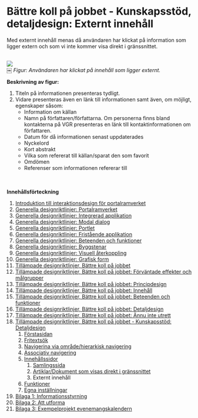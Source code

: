 # Bättre koll på jobbet - Kunskapsstöd, detaljdesign: Externt innehåll #

Med externt innehåll menas då användaren har klickat på information som ligger extern och som vi inte kommer visa direkt i gränssnittet.

<br><img src='http://lh5.ggpht.com/_mHREyZKezxI/St14RokJykI/AAAAAAAAAgM/WNfsGRhbtCk/s800/Externt.jpg' />
<br>￼ <i>Figur: Användaren har klickat på innehåll som ligger externt.</i>

<b>Beskrivning av figur:</b>
<ol><li>Titeln på informationen presenteras tydligt.<br>
</li><li>Vidare presenteras även en länk till informationen samt även, om möjligt, egenskaper såsom:<br>
<ul><li>Information om källan<br>
</li><li>Namn på författaren/författarna. Om personerna finns bland kontakterna på VGR presenteras en länk till kontaktinformationen om författaren.<br>
</li><li>Datum för då informationen senast uppdaterades<br>
</li><li>Nyckelord<br>
</li><li>Kort abstrakt<br>
</li><li>Vilka som refererat till källan/sparat den som favorit<br>
</li><li>Omdömen<br>
</li><li>Referenser som informationen refererar till</li></ul></li></ol>


<br><br>
<b>Innehållsförteckning</b>
<ol><li><a href='http://code.google.com/p/oppna-program-portalramverk/wiki/DesignriktlinjerAnvandargranssnitt'>Introduktion till interaktionsdesign för portalramverket</a>
</li><li><a href='http://code.google.com/p/oppna-program-portalramverk/wiki/GenerellaDesignriktlinjerPortalramverket?ts=1251969346&updated=GenerellaDesignriktlinjerPortalramverket'>Generella designriktlinjer: Portalramverket</a>
</li><li><a href='http://code.google.com/p/oppna-program-portalramverk/wiki/GenerellaDesignriktlinjerIntegreradApplikation?ts=1251969401&updated=GenerellaDesignriktlinjerIntegreradApplikation'>Generella designriktlinjer: Integrerad applikation</a>
</li><li><a href='http://code.google.com/p/oppna-program-portalramverk/wiki/GenerellaDesignriktlinjerModalDialog?ts=1251969439&updated=GenerellaDesignriktlinjerModalDialog'>Generella designriktlinjer: Modal dialog</a>
</li><li><a href='http://code.google.com/p/oppna-program-portalramverk/wiki/GenerellaDesignriktlinjerPortlet?ts=1251969476&updated=GenerellaDesignriktlinjerPortlet'>Generella designriktlinjer: Portlet</a>
</li><li><a href='http://code.google.com/p/oppna-program-portalramverk/wiki/GenerellaDesignriktlinjerFristandeApplikation?ts=1251969550&updated=GenerellaDesignriktlinjerFristandeApplikation'>Generella designriktlinjer: Fristående applikation</a>
</li><li><a href='http://code.google.com/p/oppna-program-portalramverk/wiki/GenerellaDesignriktlinjerBeteendeoFunktioner?ts=1251969604&updated=GenerellaDesignriktlinjerBeteendeoFunktioner'>Generella designriktlinjer: Beteenden och funktioner</a>
</li><li><a href='http://code.google.com/p/oppna-program-portalramverk/wiki/GenerellaDesignriktlinjerByggstenar?ts=1251969727&updated=GenerellaDesignriktlinjerByggstenar'>Generella designriktlinjer: Byggstenar</a>
</li><li><a href='http://code.google.com/p/oppna-program-portalramverk/wiki/GenerellaDesignriktlinjerVisuellAterkoppling?ts=1251969771&updated=GenerellaDesignriktlinjerVisuellAterkoppling'>Generella designriktlinjer: Visuell återkoppling</a>
</li><li><a href='http://code.google.com/p/oppna-program-portalramverk/wiki/GenerellaDesignriktlinjerGrafiskForm?ts=1251969808&updated=GenerellaDesignriktlinjerGrafiskForm'>Generella designriktlinjer: Grafisk form</a>
</li><li><a href='http://code.google.com/p/oppna-program-portalramverk/wiki/TillampadeDesignriktlinjerBattreKollPaJobbet?ts=1251969900&updated=TillampadeDesignriktlinjerBattreKollPaJobbet'>Tillämpade designriktlinjer, Bättre koll på jobbet</a>
</li><li><a href='http://code.google.com/p/oppna-program-portalramverk/wiki/InteraktionsdesignForvantadeEffekter'>Tillämpade designriktlinjer, Bättre koll på jobbet: Förväntade effekter och målgrupper</a>
</li><li><a href='http://code.google.com/p/oppna-program-portalramverk/wiki/InteraktionsdesignPrincipdesign'>Tillämpade designriktlinjer, Bättre koll på jobbet: Principdesign</a>
</li><li><a href='http://code.google.com/p/oppna-program-portalramverk/wiki/InteraktionsdesignInnehall'>Tillämpade designriktlinjer, Bättre koll på jobbet: Innehåll</a>
</li><li><a href='http://code.google.com/p/oppna-program-portalramverk/wiki/InteraktionsdesignBeteendeFunktioner'>Tillämpade designriktlinjer, Bättre koll på jobbet: Beteenden och funktioner</a>
</li><li><a href='http://code.google.com/p/oppna-program-portalramverk/wiki/InteraktionsdesignDetaljdesign'>Tillämpade designriktlinjer, Bättre koll på jobbet: Detaljdesign</a>
</li><li><a href='http://code.google.com/p/oppna-program-portalramverk/wiki/AnnuInteUtrett?ts=1251892328&updated=AnnuInteUtrett'>Tillämpade designriktlinjer, Bättre koll på jobbet: Ännu inte utrett</a>
</li><li><a href='http://code.google.com/p/oppna-program-portalramverk/wiki/Kunskapsstod'>Tillämpade designriktlinjer, Bättre koll på jobbet - Kunskapsstöd: Detaljdesign</a>
<ol><li><a href='http://code.google.com/p/oppna-program-portalramverk/wiki/KunskapsstodForstasidan'>Förstasidan</a>
</li><li><a href='http://code.google.com/p/oppna-program-portalramverk/wiki/KunskapsstodFritextsok'>Fritextsök</a>
</li><li><a href='http://code.google.com/p/oppna-program-portalramverk/wiki/KunskapsstodNavigeraOmrade'>Navigerina via område/hierarkisk navigering</a>
</li><li><a href='http://code.google.com/p/oppna-program-portalramverk/wiki/KunskapsstodAssociativ'>Associativ navigering</a>
</li><li><a href='http://code.google.com/p/oppna-program-portalramverk/wiki/KunskapsstodInnehallssidor'>Innehållssidor</a>
<ol><li><a href='http://code.google.com/p/oppna-program-portalramverk/wiki/KunskapsstodSamlingssida'>Samlingssida</a>
</li><li><a href='http://code.google.com/p/oppna-program-portalramverk/wiki/KunskapsstodDirekt'>Artiklar/Dokument som visas direkt i gränssnittet</a>
</li><li>Externt innehåll<br>
</li></ol></li><li><a href='http://code.google.com/p/oppna-program-portalramverk/wiki/KunskapsstodFunktioner'>Funktioner</a>
</li><li><a href='http://code.google.com/p/oppna-program-portalramverk/wiki/KunskapsstodEgnaInstallningar'>Egna inställningar</a>
</li></ol></li><li><a href='http://code.google.com/p/oppna-program-portalramverk/wiki/GenerellaDesignriktlinjerBilaga1Informationsstyrning'>Bilaga 1: Informationsstyrning</a>
</li><li><a href='http://code.google.com/p/oppna-program-portalramverk/wiki/GenerellaDesignriktlinjerBilaga2AttUtforma'>Bilaga 2: Att utforma</a>
</li><li><a href='http://code.google.com/p/oppna-program-portalramverk/wiki/GenerellaDesignriktlinjerBilaga3ExempelProjektEvenemangskalendern'>Bilaga 3: Exempelprojekt evenemangskalendern</a>